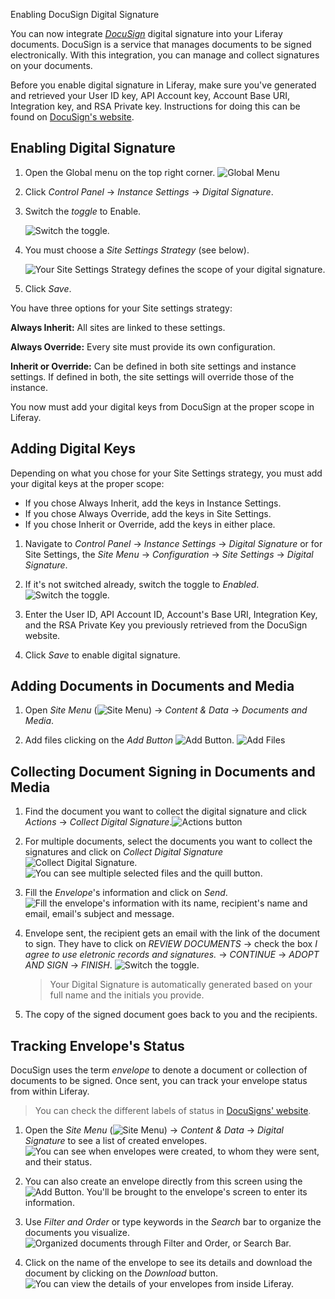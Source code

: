 ﻿Enabling DocuSign Digital Signature

You can now integrate [*DocuSign*](https://www.docusign.com/) digital signature into your Liferay documents. DocuSign is a service that manages documents to be signed electronically. With this integration, you can manage and collect signatures on your documents.

Before you enable digital signature in Liferay, make sure you've generated and retrieved your User ID key, API Account key, Account Base URI, Integration key, and RSA Private key. Instructions for doing this can be found on [DocuSign's website](https://support.docusign.com/en/guides/ndse-admin-guide-api-and-keys). 

## Enabling Digital Signature

1. Open the Global menu on the top right corner. ![Global Menu](../../../images/icon-applications-menu.png)

1. Click *Control Panel* &rarr; *Instance Settings* &rarr; *Digital Signature*. 

1. Switch the *toggle* to Enable.

    ![Switch the toggle.](./images/01.png)

1. You must choose a *Site Settings Strategy* (see below).

    ![Your Site Settings Strategy defines the scope of your digital signature.](./images/02.png)

1. Click *Save*. 

You have three options for your Site settings strategy: 

**Always Inherit:** All sites are linked to these settings.

**Always Override:** Every site must provide its own configuration.

**Inherit or Override:** Can be defined in both site settings and instance settings. If defined in both, the site settings will override those of the instance.

You now must add your digital keys from DocuSign at the proper scope in Liferay. 

## Adding Digital Keys

Depending on what you chose for your Site Settings strategy, you must add your digital keys at the proper scope: 

- If you chose Always Inherit, add the keys in Instance Settings. 
- If you chose Always Override, add the keys in Site Settings. 
- If you chose Inherit or Override, add the keys in either place.

1. Navigate to _Control Panel_ &rarr; _Instance Settings_ &rarr; _Digital Signature_ or for Site Settings, the _Site Menu_ &rarr; _Configuration_ &rarr; _Site Settings_ &rarr; _Digital Signature_. 

1. If it's not switched already, switch the toggle to _Enabled_.
![Switch the toggle.](./images/03.png)

1. Enter the User ID, API Account ID, Account's Base URI, Integration Key, and the RSA Private Key you previously retrieved from the DocuSign website. 
1. Click *Save* to enable digital signature. 

## Adding Documents in Documents and Media

1. Open *Site Menu* (![Site Menu](../../../images/icon-menu.png)) &rarr; *Content & Data* &rarr; *Documents and Media*. 

1. Add files clicking on the *Add Button* ![Add Button](../../../images/icon-add.png). ![Add Files](./images/04.png)

## Collecting Document Signing in Documents and Media

1. Find the document you want to collect the digital signature and click *Actions* &rarr; *Collect Digital Signature*.![Actions button](./images/05.png) 
1. For multiple documents, select the documents you want to collect the signatures and click on *Collect Digital Signature* ![Collect Digital Signature](../../../images/icon-digital-signature.png). ![You can see multiple selected files and the quill button.](./images/06.png)

1. Fill the *Envelope*'s information and click on *Send*. ![Fill the envelope's information with its name, recipient's name and email, email's subject and message.](./images/07.png)

1. Envelope sent, the recipient gets an email with the link of the document to sign. They have to click on *REVIEW DOCUMENTS* &rarr; check the box *I agree to use eletronic records and signatures.* &rarr; *CONTINUE* &rarr; *ADOPT AND SIGN* &rarr; *FINISH*. ![Switch the toggle.](./images/08.png)

    >Your Digital Signature is automatically generated based on your full name and the initials you provide. 

1. The copy of the signed document goes back to you and the recipients.  

## Tracking Envelope's Status

DocuSign uses the term _envelope_ to denote a document or collection of documents to be signed. Once sent, you can track your envelope status from within Liferay. 
>You can check the different labels of status in [DocuSigns' website](https://support.docusign.com/en/guides/ndse-user-guide-document-status). 

1. Open the *Site Menu* (![Site Menu](../../../images/icon-menu.png)) &rarr; _Content & Data_ &rarr; _Digital Signature_ to see a list of created envelopes. ![You can see when envelopes were created, to whom they were sent, and their status.](./images/09.png)

1. You can also create an envelope directly from this screen using the ![Add Button](../../../images/icon-add.png). You'll be brought to the envelope's screen to enter its information. 

1. Use *Filter and Order* or type keywords in the *Search* bar to organize the documents you visualize.    ![Organized documents through Filter and Order, or Search Bar.](./images/10.png)

1. Click on the name of the envelope to see its details and download the document by clicking on the *Download* button. ![You can view the details of your envelopes from inside Liferay.](./images/11.png)

<!--Some screenshots from this article have to be modified, because the feature is still under development, so we decided to write the doc anyway, send it to Rich and later change just the images not to delay the process -Eve and Fábio -->
    

    
